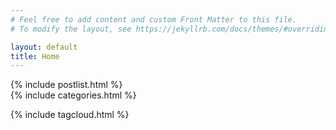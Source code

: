```yaml
---
# Feel free to add content and custom Front Matter to this file.
# To modify the layout, see https://jekyllrb.com/docs/themes/#overriding-theme-defaults

layout: default
title: Home
---
```


<div class="container">
<div class="row">
<div class="col-md-10">
{% include postlist.html %}
</div>

<div class="col-md-2">
{% include categories.html %}

</div>
</div>
<div class="row">

{% include tagcloud.html %}

</div>
</div>
